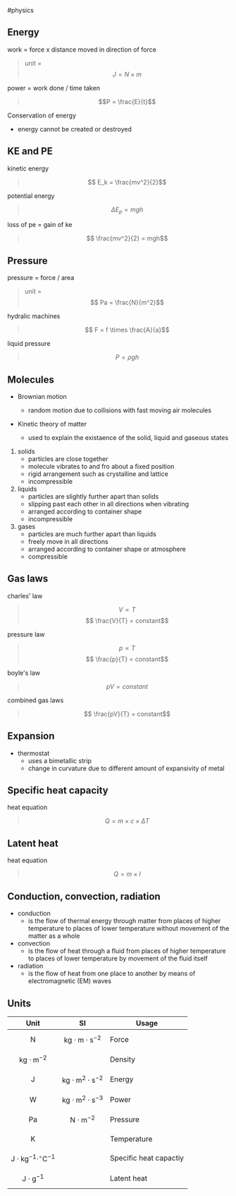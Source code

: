 #physics 
## Energy
work = force x distance moved in direction of force
> unit = $$J = N \times m$$

power = work done / time taken
> $$P = \frac{E}{t}$$

Conservation of energy
- energy cannot be created or destroyed

## KE and PE
kinetic energy
> $$ E_k = \frac{mv^2}{2}$$

potential energy
> $$ \Delta E_p = mgh$$

loss of pe = gain of ke
> $$ \frac{mv^2}{2} = mgh$$

## Pressure
pressure = force / area
> unit = $$ Pa = \frac{N}{m^2}$$

hydralic machines
> $$ F = f \times \frac{A}{a}$$

liquid pressure
> $$ P = \rho g h$$

## Molecules
- Brownian motion
	- random motion due to collisions with fast moving air molecules

- Kinetic theory of matter
	- used to explain the existaence of the solid, liquid and gaseous states

1. solids
	- particles are close together
	- molecule vibrates to and fro about a fixed position
	- rigid arrangement such as crystalline and lattice
	- incompressible
2. liquids
	- particles are slightly further apart than solids
	- slipping past each other in all directions when vibrating
	- arranged according to container shape
	- incompressible
3. gases
	- particles are much further apart than liquids
	- freely move in all directions
	- arranged according to container shape or atmosphere
	- compressible

## Gas laws
charles' law
> $$V \propto T$$
> $$ \frac{V}{T} = constant$$

pressure law
> $$p \propto T$$
> $$ \frac{p}{T} = constant$$

boyle's law
> $$pV = constant$$

combined gas laws
> $$ \frac{pV}{T} = constant$$

## Expansion
- thermostat
	- uses a bimetallic strip
	- change in curvature due to different amount of expansivity of metal

## Specific heat capacity
heat equation
> $$ Q = m \times c \times \Delta T$$

## Latent heat
heat equation
> $$ Q = m \times l$$

## Conduction, convection, radiation
- conduction
	- is the flow of thermal energy through matter from places of higher temperature to places of lower temperature without movement of the matter as a whole
- convection
	- is the flow of heat through a fluid from places of higher temperature to places of lower temperature by movement of the fluid itself
- radiation
	- is the flow of heat from one place to another by means of electromagnetic (EM) waves

## Units

| Unit                                               | SI                                   | Usage                  |
| -------------------------------------------------- | ------------------------------------ | ---------------------- |
| $$\mathrm{N}$$                                     | $$\mathrm{kg\cdot m\cdot s^{-2}}$$   | Force                  |
| $$\mathrm{kg\cdot m^{-2}}$$                        |                                      | Density                |
| $$\mathrm{J}$$                                     | $$\mathrm{kg\cdot m^2\cdot s^{-2}}$$ | Energy                 |
| $$\mathrm{W}$$                                     | $$\mathrm{kg\cdot m^2\cdot s^{-3}}$$ | Power                  |
| $$\mathrm{Pa}$$                                    | $$\mathrm{N \cdot m^{-2}}$$          | Pressure               |
| $$\mathrm{K}$$                                     |                                      | Temperature            |
| $$\mathrm{J \cdot kg^{-1} \cdot ^{\circ}C ^{-1}}$$ |                                      | Specific heat capactiy |
| $$\mathrm{J \cdot g^{-1}}$$                              |                                      | Latent heat                       |

